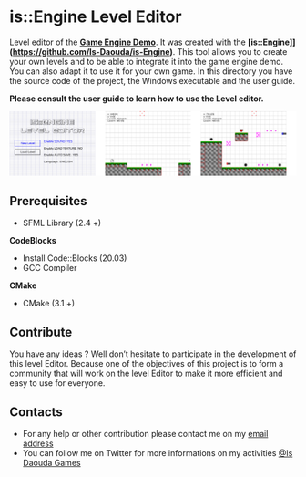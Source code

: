 # is::Engine Level Editor

Level editor of the **[Game Engine Demo](https://github.com/Is-Daouda/is-Engine-Demo)**. It was created with the **[is::Engine]](https://github.com/Is-Daouda/is-Engine)**. This tool allows you to create your own levels and to be able to integrate it into the game engine demo. You can also adapt it to use it for your own game.
In this directory you have the source code of the project, the Windows executable and the user guide.

**Please consult the user guide to learn how to use the Level editor.**

![image](./images/demo_screen.png)

## Prerequisites
- SFML Library (2.4 +)

**CodeBlocks**
- Install Code::Blocks (20.03)
- GCC Compiler

**CMake**
- CMake (3.1 +)

## Contribute
You have any ideas ? Well don’t hesitate to participate in the development of this level Editor. Because one of the objectives of this project is to form a community that will work on the level Editor to make it more efficient and easy to use for everyone.

## Contacts
  * For any help or other contribution please contact me on my [email address](mailto:isdaouda.n@gmail.com)
  * You can follow me on Twitter for more informations on my activities [@Is Daouda Games](https://twitter.com/IsDaouda_Games)